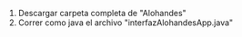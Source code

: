1. Descargar carpeta completa de "Alohandes"
2. Correr como java el archivo "interfazAlohandesApp.java"